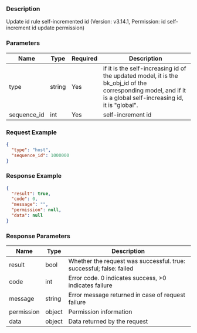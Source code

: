 ### Description

Update id rule self-incremented id (Version: v3.14.1, Permission: id self-increment id update permission)

### Parameters

| Name        | Type   | Required | Description                                                                                                                                                     |
|-------------|--------|----------|-----------------------------------------------------------------------------------------------------------------------------------------------------------------|
| type        | string | Yes      | if it is the self-increasing id of the updated model, it is the bk_obj_id of the corresponding model, and if it is a global self-increasing id, it is "global". |
| sequence_id | int    | Yes      | self-increment id                                                                                                                                               |

### Request Example

```json
{
  "type": "host",
  "sequence_id": 1000000
}
```

### Response Example

```json
{
  "result": true,
  "code": 0,
  "message": "",
  "permission": null,
  "data": null
}
```

### Response Parameters

| Name       | Type   | Description                                                         |
|------------|--------|---------------------------------------------------------------------|
| result     | bool   | Whether the request was successful. true: successful; false: failed |
| code       | int    | Error code. 0 indicates success, >0 indicates failure               |
| message    | string | Error message returned in case of request failure                   |
| permission | object | Permission information                                              |
| data       | object | Data returned by the request                                        |
